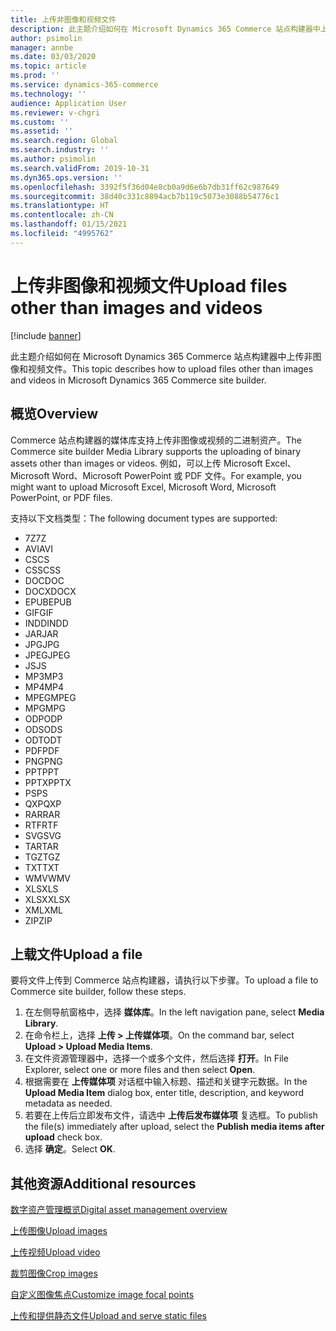 ```yaml
---
title: 上传非图像和视频文件
description: 此主题介绍如何在 Microsoft Dynamics 365 Commerce 站点构建器中上传非图像和视频的二进制文件。
author: psimolin
manager: annbe
ms.date: 03/03/2020
ms.topic: article
ms.prod: ''
ms.service: dynamics-365-commerce
ms.technology: ''
audience: Application User
ms.reviewer: v-chgri
ms.custom: ''
ms.assetid: ''
ms.search.region: Global
ms.search.industry: ''
ms.author: psimolin
ms.search.validFrom: 2019-10-31
ms.dyn365.ops.version: ''
ms.openlocfilehash: 3392f5f36d04e8cb0a9d6e6b7db31ff62c987649
ms.sourcegitcommit: 38d40c331c8894acb7b119c5073e3088b54776c1
ms.translationtype: HT
ms.contentlocale: zh-CN
ms.lasthandoff: 01/15/2021
ms.locfileid: "4995762"
---
```

# <a name="upload-files-other-than-images-and-videos"></a><span data-ttu-id="93c16-103">上传非图像和视频文件</span><span class="sxs-lookup"><span data-stu-id="93c16-103">Upload files other than images and videos</span></span>

[!include [banner](includes/banner.md)]

<span data-ttu-id="93c16-104">此主题介绍如何在 Microsoft Dynamics 365 Commerce 站点构建器中上传非图像和视频文件。</span><span class="sxs-lookup"><span data-stu-id="93c16-104">This topic describes how to upload files other than images and videos in Microsoft Dynamics 365 Commerce site builder.</span></span>

## <a name="overview"></a><span data-ttu-id="93c16-105">概览</span><span class="sxs-lookup"><span data-stu-id="93c16-105">Overview</span></span>

<span data-ttu-id="93c16-106">Commerce 站点构建器的媒体库支持上传非图像或视频的二进制资产。</span><span class="sxs-lookup"><span data-stu-id="93c16-106">The Commerce site builder Media Library supports the uploading of binary assets other than images or videos.</span></span> <span data-ttu-id="93c16-107">例如，可以上传 Microsoft Excel、Microsoft Word、Microsoft PowerPoint 或 PDF 文件。</span><span class="sxs-lookup"><span data-stu-id="93c16-107">For example, you might want to upload Microsoft Excel, Microsoft Word, Microsoft PowerPoint, or PDF files.</span></span>

<span data-ttu-id="93c16-108">支持以下文档类型：</span><span class="sxs-lookup"><span data-stu-id="93c16-108">The following document types are supported:</span></span>
- <span data-ttu-id="93c16-109">7Z</span><span class="sxs-lookup"><span data-stu-id="93c16-109">7Z</span></span>
- <span data-ttu-id="93c16-110">AVI</span><span class="sxs-lookup"><span data-stu-id="93c16-110">AVI</span></span>
- <span data-ttu-id="93c16-111">CS</span><span class="sxs-lookup"><span data-stu-id="93c16-111">CS</span></span>
- <span data-ttu-id="93c16-112">CSS</span><span class="sxs-lookup"><span data-stu-id="93c16-112">CSS</span></span>
- <span data-ttu-id="93c16-113">DOC</span><span class="sxs-lookup"><span data-stu-id="93c16-113">DOC</span></span>
- <span data-ttu-id="93c16-114">DOCX</span><span class="sxs-lookup"><span data-stu-id="93c16-114">DOCX</span></span>
- <span data-ttu-id="93c16-115">EPUB</span><span class="sxs-lookup"><span data-stu-id="93c16-115">EPUB</span></span>
- <span data-ttu-id="93c16-116">GIF</span><span class="sxs-lookup"><span data-stu-id="93c16-116">GIF</span></span>
- <span data-ttu-id="93c16-117">INDD</span><span class="sxs-lookup"><span data-stu-id="93c16-117">INDD</span></span>
- <span data-ttu-id="93c16-118">JAR</span><span class="sxs-lookup"><span data-stu-id="93c16-118">JAR</span></span>
- <span data-ttu-id="93c16-119">JPG</span><span class="sxs-lookup"><span data-stu-id="93c16-119">JPG</span></span>
- <span data-ttu-id="93c16-120">JPEG</span><span class="sxs-lookup"><span data-stu-id="93c16-120">JPEG</span></span>
- <span data-ttu-id="93c16-121">JS</span><span class="sxs-lookup"><span data-stu-id="93c16-121">JS</span></span>
- <span data-ttu-id="93c16-122">MP3</span><span class="sxs-lookup"><span data-stu-id="93c16-122">MP3</span></span>
- <span data-ttu-id="93c16-123">MP4</span><span class="sxs-lookup"><span data-stu-id="93c16-123">MP4</span></span>
- <span data-ttu-id="93c16-124">MPEG</span><span class="sxs-lookup"><span data-stu-id="93c16-124">MPEG</span></span>
- <span data-ttu-id="93c16-125">MPG</span><span class="sxs-lookup"><span data-stu-id="93c16-125">MPG</span></span>
- <span data-ttu-id="93c16-126">ODP</span><span class="sxs-lookup"><span data-stu-id="93c16-126">ODP</span></span>
- <span data-ttu-id="93c16-127">ODS</span><span class="sxs-lookup"><span data-stu-id="93c16-127">ODS</span></span>
- <span data-ttu-id="93c16-128">ODT</span><span class="sxs-lookup"><span data-stu-id="93c16-128">ODT</span></span>
- <span data-ttu-id="93c16-129">PDF</span><span class="sxs-lookup"><span data-stu-id="93c16-129">PDF</span></span>
- <span data-ttu-id="93c16-130">PNG</span><span class="sxs-lookup"><span data-stu-id="93c16-130">PNG</span></span>
- <span data-ttu-id="93c16-131">PPT</span><span class="sxs-lookup"><span data-stu-id="93c16-131">PPT</span></span>
- <span data-ttu-id="93c16-132">PPTX</span><span class="sxs-lookup"><span data-stu-id="93c16-132">PPTX</span></span>
- <span data-ttu-id="93c16-133">PS</span><span class="sxs-lookup"><span data-stu-id="93c16-133">PS</span></span>
- <span data-ttu-id="93c16-134">QXP</span><span class="sxs-lookup"><span data-stu-id="93c16-134">QXP</span></span>
- <span data-ttu-id="93c16-135">RAR</span><span class="sxs-lookup"><span data-stu-id="93c16-135">RAR</span></span>
- <span data-ttu-id="93c16-136">RTF</span><span class="sxs-lookup"><span data-stu-id="93c16-136">RTF</span></span>
- <span data-ttu-id="93c16-137">SVG</span><span class="sxs-lookup"><span data-stu-id="93c16-137">SVG</span></span>
- <span data-ttu-id="93c16-138">TAR</span><span class="sxs-lookup"><span data-stu-id="93c16-138">TAR</span></span>
- <span data-ttu-id="93c16-139">TGZ</span><span class="sxs-lookup"><span data-stu-id="93c16-139">TGZ</span></span>
- <span data-ttu-id="93c16-140">TXT</span><span class="sxs-lookup"><span data-stu-id="93c16-140">TXT</span></span>
- <span data-ttu-id="93c16-141">WMV</span><span class="sxs-lookup"><span data-stu-id="93c16-141">WMV</span></span>
- <span data-ttu-id="93c16-142">XLS</span><span class="sxs-lookup"><span data-stu-id="93c16-142">XLS</span></span>
- <span data-ttu-id="93c16-143">XLSX</span><span class="sxs-lookup"><span data-stu-id="93c16-143">XLSX</span></span>
- <span data-ttu-id="93c16-144">XML</span><span class="sxs-lookup"><span data-stu-id="93c16-144">XML</span></span>
- <span data-ttu-id="93c16-145">ZIP</span><span class="sxs-lookup"><span data-stu-id="93c16-145">ZIP</span></span>

## <a name="upload-a-file"></a><span data-ttu-id="93c16-146">上载文件</span><span class="sxs-lookup"><span data-stu-id="93c16-146">Upload a file</span></span>

<span data-ttu-id="93c16-147">要将文件上传到 Commerce 站点构建器，请执行以下步骤。</span><span class="sxs-lookup"><span data-stu-id="93c16-147">To upload a file to Commerce site builder, follow these steps.</span></span>

1. <span data-ttu-id="93c16-148">在左侧导航窗格中，选择 **媒体库**。</span><span class="sxs-lookup"><span data-stu-id="93c16-148">In the left navigation pane, select **Media Library**.</span></span>
1. <span data-ttu-id="93c16-149">在命令栏上，选择 **上传 \> 上传媒体项**。</span><span class="sxs-lookup"><span data-stu-id="93c16-149">On the command bar, select **Upload \> Upload Media Items**.</span></span>
1. <span data-ttu-id="93c16-150">在文件资源管理器中，选择一个或多个文件，然后选择 **打开**。</span><span class="sxs-lookup"><span data-stu-id="93c16-150">In File Explorer, select one or more files and then select **Open**.</span></span>
1. <span data-ttu-id="93c16-151">根据需要在 **上传媒体项** 对话框中输入标题、描述和关键字元数据。</span><span class="sxs-lookup"><span data-stu-id="93c16-151">In the **Upload Media Item** dialog box, enter title, description, and keyword metadata as needed.</span></span>
1. <span data-ttu-id="93c16-152">若要在上传后立即发布文件，请选中 **上传后发布媒体项** 复选框。</span><span class="sxs-lookup"><span data-stu-id="93c16-152">To publish the file(s) immediately after upload, select the **Publish media items after upload** check box.</span></span>
1. <span data-ttu-id="93c16-153">选择 **确定**。</span><span class="sxs-lookup"><span data-stu-id="93c16-153">Select **OK**.</span></span>

## <a name="additional-resources"></a><span data-ttu-id="93c16-154">其他资源</span><span class="sxs-lookup"><span data-stu-id="93c16-154">Additional resources</span></span>

[<span data-ttu-id="93c16-155">数字资产管理概览</span><span class="sxs-lookup"><span data-stu-id="93c16-155">Digital asset management overview</span></span>](dam-overview.md)

[<span data-ttu-id="93c16-156">上传图像</span><span class="sxs-lookup"><span data-stu-id="93c16-156">Upload images</span></span>](dam-upload-images.md)

[<span data-ttu-id="93c16-157">上传视频</span><span class="sxs-lookup"><span data-stu-id="93c16-157">Upload video</span></span>](dam-upload-video.md)

[<span data-ttu-id="93c16-158">裁剪图像</span><span class="sxs-lookup"><span data-stu-id="93c16-158">Crop images</span></span>](dam-crop-images.md)

[<span data-ttu-id="93c16-159">自定义图像焦点</span><span class="sxs-lookup"><span data-stu-id="93c16-159">Customize image focal points</span></span>](dam-custom-focal-point.md)

[<span data-ttu-id="93c16-160">上传和提供静态文件</span><span class="sxs-lookup"><span data-stu-id="93c16-160">Upload and serve static files</span></span>](upload-serve-static-files.md)
